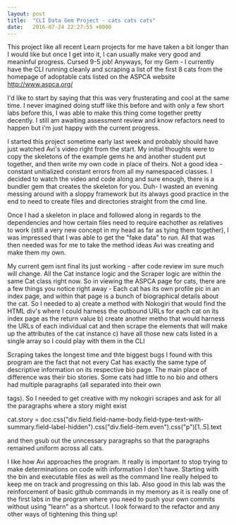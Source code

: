 ```yaml
---
layout: post
title:  "CLI Data Gem Project - cats cats cats"
date:   2016-07-24 22:27:55 +0000
---
```


This project like all recent Learn projects for me have taken a bit longer than I would like but once I get into it, I can usually make very good and meaninful progress. Cursed 9-5 job!  Anyways, for my Gem - I currently have the CLI running cleanly and scraping a list of the first 8 cats from the homepage of adoptable cats listed on the ASPCA website http://www.aspca.org/

I'd like to start by saying that this was very frusterating and cool at the same time. I never imagined doing stuff like this before and with only a few short labs before this, I was able to make this thing come together pretty decently.  I still am awaiting assessment review and know refactors need to happen but i'm just happy with the current progress.

I started this project sometime early last week and probably should have just watched Avi's video right from the start.  My initial thoughts were to copy the skeletons of the example gems he and another student put together, and then write my own code in place of theirs.  Not a good idea - constant unitialized constant errors from all my namespaced classes.  I decided to watch the video and code along and sure enough, there is a bundler gem that creates the skeleton for you. Duh- I wasted an evening messing around with a sloppy framework but its always good practice in the end to need to create files and directories straight from the cmd line.  

Once I had a skeleton in place and followed along in regards to the dependencies and how certain files need to require eachother as relatives to work (still a very new concept in my head as far as tying them together), I was impressed that I was able to get the "fake data" to run.  All that was then needed was for me to take the method ideas Avi was creating and make them my own.  

My current gem isnt final its just working - after code review im sure much will change. All the Cat instance logic and the Scraper logic are within the same Cat class right now.  So in viewing the ASPCA page for cats, there are a few things you notice right away - Each cat has its own profile pic in an index page, and within that page is a bunch of biographical details about the cat. So I needed to 
a) create a method with Nokogiri that would find the HTML div's where I could harness the outbound URLs for each cat on its index page as the return value 
b) create another metho that would harness the URLs of each individual cat and then scrape the elements that will make up the attributes of the cat instance
c) have all those new cats listed in a single array so I could play with them in the CLI

Scraping takes the longest time and thte biggest bugs I found with this program are the fact that not every Cat has exactly the same type of descriptive information on its respective bio page.  The main place of difference was their bio stories. Some cats had little to no bio and others had multiple paragraphs (all separated into their own <p> tags). So I needed to get creative with my nokogiri scrapes and ask for all the paragraphs where a story might exist

cat.story = doc.css("div.field.field-name-body.field-type-text-with-summary.field-label-hidden").css("div.field-item.even").css("p")[1..5].text 

and then gsub out the unncessary paragraphs so that the paragraphs remained uniform across all cats.

I like how Avi approaches the program.  It really is important to stop trying to make determinations on code with information I don't have. Starting with the bin and executable files as well as the command line really helped to keep me on track and progressing on this lab.  Also good in this lab was the reinforcement of basic github commands in my memory as it is really one of the first labs in the program where you need to push your own commits without using "learn" as a shortcut. I look forward to the refactor and any other ways of tightening this thing up!
